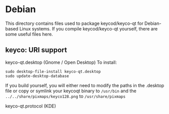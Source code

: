 
Debian
====================
This directory contains files used to package keycod/keyco-qt
for Debian-based Linux systems. If you compile keycod/keyco-qt yourself, there are some useful files here.

## keyco: URI support ##


keyco-qt.desktop  (Gnome / Open Desktop)
To install:

	sudo desktop-file-install keyco-qt.desktop
	sudo update-desktop-database

If you build yourself, you will either need to modify the paths in
the .desktop file or copy or symlink your keycoqt binary to `/usr/bin`
and the `../../share/pixmaps/keyco128.png` to `/usr/share/pixmaps`

keyco-qt.protocol (KDE)

